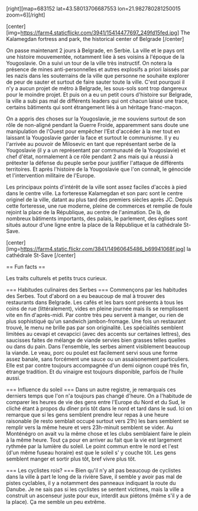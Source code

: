 [right][map=683152 lat=43.58013706687553 lon=21.982780281250015 zoom=6][/right]

[center][img=https://farm4.staticflickr.com/3941/15414477697_249fd15fed.jpg]
 The Kalamegdan fortress and park, the historical center of Belgrade
[/center]

On passe maintenant 2 jours à Belgrade, en Serbie. La ville et le pays ont une histoire mouvementée, notamment liée à ses voisins à l'époque de la Yougoslavie.
On a suivi un tour de la ville très instructif. On notera la présence de mines anti-personnelles et autres explosifs a priori laissés par les nazis dans les souterrains de la ville que personne ne souhaite explorer de peur de sauter et surtout de faire sauter toute la ville. C'est pourquoi il n'y
a aucun projet de métro à Belgrade, les sous-sols sont trop dangereux pour le moindre projet.
Et puis on a eu un petit cours d'histoire sur Belgrade, la ville a subi pas mal de différents leaders qui ont chacun laissé une trace, certains bâtiments qui sont étrangement liés à un héritage franc-maçon.

On a appris des choses sur la Yougoslavie, je me souviens surtout de son rôle de non-aligné pendant la Guerre Froide, apparemment sans doute une manipulation de l'Ouest pour empêcher l'Est d'accéder à la mer tout en laissant la Yougoslavie garder la face et surtout le communisme.
Il y eu l'arrivée au pouvoir de Milosevic en tant que représentant serbe de la Yougoslavie (il y a un représentant par communauté de la Yougoslavie) et chef d'état, normalement à ce rôle pendant 2 ans mais qui a réussi à prétexter la défense du peuple serbe pour justifier l'attaque de différents territoires. Et après l'histoire de la Yougoslavie que l'on connaît, le génocide et l'intervention militaire de l'Europe.

Les principaux points d'intérêt de la ville sont assez faciles d'accès à pied dans le centre ville. La forteresse Kalamegdan et son parc sont le centre originel de la ville, datant au plus tard des premiers siècles après JC. Depuis cette forteresse, une rue moderne, pleine de commerces et
remplie de foule rejoint la place de la République, au centre de l'animation. De là, de nombreux bâtiments importants, des palais, le parlement, des églises sont situés autour d'une ligne entre la place de la République et la cathédrale St-Save.

[center][img=https://farm4.static.flickr.com/3841/14960645486_b69941068f.jpg]
 la cathédrale St-Save 
[/center]


== Fun facts ==

Les traits culturels et petits trucs curieux.

=== Habitudes culinaires des Serbes ===
Commençons par les habitudes des Serbes. Tout d'abord on a eu beaucoup de mal à trouver des restaurants dans Belgrade. Les cafés et les bars sont présents à tous les coins de rue (littéralement), vides en pleine journée mais ils se remplissent vite en fin d'après-midi. Par contre très peu servent à manger, ou rien de plus sophistiqué qu'un sandwich jambon-fromage. Une fois un restaurant trouvé, le menu ne brille pas par son originalité. Les spécialités semblent limitées au cevapi et cevapcici (avec des accents sur certaines lettres), des saucisses faites de mélange de viande servies bien grasses telles quelles ou dans du pain. Dans l'ensemble, les serbes aiment visiblement beaucoup la viande. Le veau, porc ou poulet est facilement servi sous une forme assez banale, sans forcément une sauce ou
un assaisonement particuliers. Elle est par contre toujours accompagnée
d'un demi oignon coupé très fin, étrange tradition. Et du vinaigre est toujours disponible, parfois de l'huile aussi.

=== Influence du soleil ===
Dans un autre registre, je remarquais ces derniers temps que l'on n'a toujours pas changé d'heure. On a l'habitude de comparer les heures de vie des gens entre l'Europe du Nord et du Sud, le cliché étant à propos du
dîner pris tôt dans le nord et tard dans le sud. Ici on remarque que si les gens semblent prendre leur repas à une heure raisonable (le resto semblait occupé surtout vers 21h) les bars semblent se remplir vers la même heure et vers 23h-minuit semblent se vider. Au Monténégro on avait vu la même chose et les clubs semblaient faire le plein à la même heure. Tout ça pour en arriver au fait que la vie est largement rythmée par la lumière du soleil. Le point commun entre le nord et l'est (d'un même fuseau horaire) est que
le soleil s' y couche tôt. Les gens semblent manger et sortir plus tôt,
bref vivre plus tôt.

=== Les cyclistes rois? ===
Bien qu'il n'y ait pas beaucoup de cyclistes dans la ville à part le long
de la rivière Save, il semble y avoir pas mal de pistes cyclables, il y a notamment des panneaux indiquant la route du Danube. Je ne sais pas si les cyclistes se sentent victimes, mais la ville a construit un ascenseur juste pour eux, interdit aux piétons (même s'il y a de la place). Ça me semble un peu extrême.

